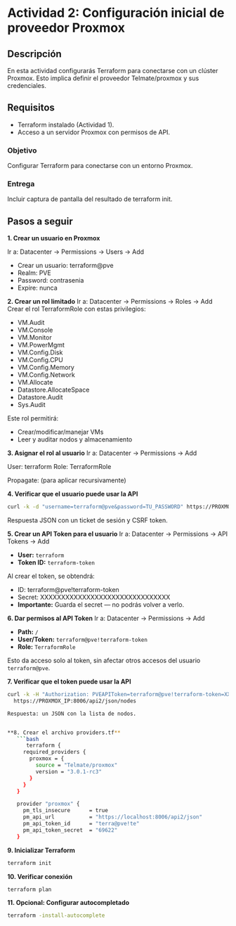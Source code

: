 # Actividad 2: Configuración inicial de proveedor Proxmox

## Descripción
En esta actividad configurarás Terraform para conectarse con un clúster Proxmox. Esto implica definir el proveedor Telmate/proxmox y sus credenciales.

## Requisitos
- Terraform instalado (Actividad 1).
- Acceso a un servidor Proxmox con permisos de API.

### Objetivo
Configurar Terraform para conectarse con un entorno Proxmox.

### Entrega
Incluir captura de pantalla del resultado de terraform init.

## Pasos a seguir

**1. Crear un usuario en Proxmox**

Ir a: Datacenter → Permissions → Users → Add

- Crear un usuario: terraform@pve
- Realm: PVE
- Password: contrasenia
- Expire: nunca

**2. Crear un rol limitado**
Ir a: Datacenter → Permissions → Roles → Add
Crear el rol TerraformRole con estas privilegios:
- VM.Audit
- VM.Console
- VM.Monitor
- VM.PowerMgmt
- VM.Config.Disk
- VM.Config.CPU
- VM.Config.Memory
- VM.Config.Network
- VM.Allocate
- Datastore.AllocateSpace
- Datastore.Audit
- Sys.Audit

Este rol permitirá:

- Crear/modificar/manejar VMs
- Leer y auditar nodos y almacenamiento

**3. Asignar el rol al usuario**
Ir a: Datacenter → Permissions → Add

User: terraform
Role: TerraformRole

Propagate: (para aplicar recursivamente)

**4. Verificar que el usuario puede usar la API**
```bash
curl -k -d "username=terraform@pve&password=TU_PASSWORD" https://PROXMOX_IP:8006/api2/json/access/ticket
```
Respuesta JSON con un ticket de sesión y CSRF token.

**5. Crear un API Token para el usuario**
Ir a: Datacenter → Permissions → API Tokens → Add

- **User:** `terraform`  
- **Token ID:** `terraform-token`    

Al crear el token, se obtendrá:

- ID: terraform@pve!terraform-token
- Secret: XXXXXXXXXXXXXXXXXXXXXXXXXXXXXXX
- **Importante:** Guarda el secret — no podrás volver a verlo.

**6. Dar permisos al API Token**
Ir a: Datacenter → Permissions → Add
- **Path:** `/`
- **User/Token:** `terraform@pve!terraform-token`
- **Role:** `TerraformRole`

Esto da acceso solo al token, sin afectar otros accesos del usuario `terraform@pve`.


**7. Verificar que el token puede usar la API**

```bash
curl -k -H "Authorization: PVEAPIToken=terraform@pve!terraform-token=XXXXXXXXXXXXXXX" \
  https://PROXMOX_IP:8006/api2/json/nodes

Respuesta: un JSON con la lista de nodos.


**8. Crear el archivo providers.tf**
   ```bash
      terraform {
     required_providers {
       proxmox = {
         source = "Telmate/proxmox"
         version = "3.0.1-rc3"
       }
     }
   }

   provider "proxmox" {
     pm_tls_insecure      = true
     pm_api_url           = "https://localhost:8006/api2/json"
     pm_api_token_id      = "terra@pve!te"
     pm_api_token_secret  = "69622"
   }
   ```
   
**9. Inicializar Terraform**
   ```bash
   terraform init
   ```

**10. Verificar conexión**
   ```bash
   terraform plan
   ```
**11. Opcional: Configurar autocompletado**
   ```bash
   terraform -install-autocomplete
   ```
